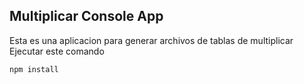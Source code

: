 


## Multiplicar Console App

Esta es una aplicacion para generar archivos de tablas de multiplicar 
Ejecutar este comando

```
npm install
```